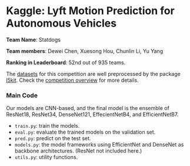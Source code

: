 # Kaggle: Lyft Motion Prediction for Autonomous Vehicles


**Team Name**: Statdogs

**Team members**: Dewei Chen, Xuesong Hou, Chunlin Li, Yu Yang

**Ranking in Leaderboard**: 52nd out of 935 teams.

The [datasets](https://www.kaggle.com/c/lyft-motion-prediction-autonomous-vehicles/data) for this competition are well preprocessed by the package [l5kit](https://github.com/lyft/l5kit). Check the [competition overview](https://www.kaggle.com/c/lyft-motion-prediction-autonomous-vehicles/overview) for more details.

### Main Code
 Our models are CNN-based, and the final model is the ensemble of ResNet18, ResNet34, DenseNet121, EffecientNetB4, and EfficientNetB7.
- `train.py`: train the models.
- `eval.py`: evaluate the trained models on the validation set.
- `pred.py`: predict on the test set.
- `models.py`: the model frameworks using EfficientNet and DenseNet as backbone architectures. (ResNet not included here.)
- `utils.py`: utility functions.